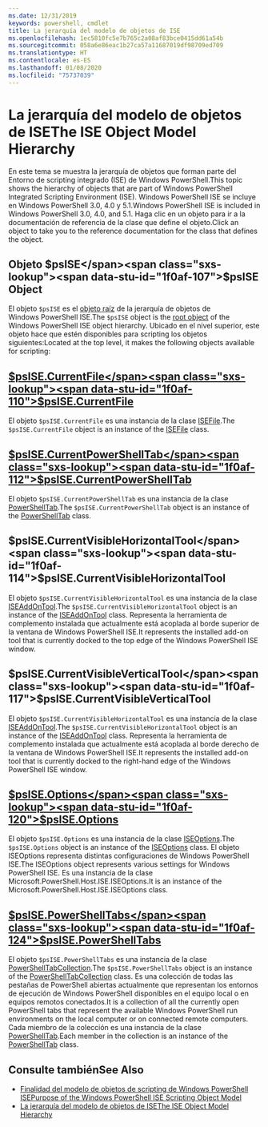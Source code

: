 ```yaml
---
ms.date: 12/31/2019
keywords: powershell, cmdlet
title: La jerarquía del modelo de objetos de ISE
ms.openlocfilehash: 1ec5810fc5e7b765c2a08af83bce0415dd61a54b
ms.sourcegitcommit: 058a6e86eac1b27ca57a11687019df98709ed709
ms.translationtype: HT
ms.contentlocale: es-ES
ms.lasthandoff: 01/08/2020
ms.locfileid: "75737039"
---
```

# <a name="the-ise-object-model-hierarchy"></a><span data-ttu-id="1f0af-103">La jerarquía del modelo de objetos de ISE</span><span class="sxs-lookup"><span data-stu-id="1f0af-103">The ISE Object Model Hierarchy</span></span>

<span data-ttu-id="1f0af-104">En este tema se muestra la jerarquía de objetos que forman parte del Entorno de scripting integrado (ISE) de Windows PowerShell.</span><span class="sxs-lookup"><span data-stu-id="1f0af-104">This topic shows the hierarchy of objects that are part of Windows PowerShell Integrated Scripting Environment (ISE).</span></span> <span data-ttu-id="1f0af-105">Windows PowerShell ISE se incluye en Windows PowerShell 3.0, 4.0 y 5.1.</span><span class="sxs-lookup"><span data-stu-id="1f0af-105">Windows PowerShell ISE is included in Windows PowerShell 3.0, 4.0, and 5.1.</span></span> <span data-ttu-id="1f0af-106">Haga clic en un objeto para ir a la documentación de referencia de la clase que define el objeto.</span><span class="sxs-lookup"><span data-stu-id="1f0af-106">Click an object to take you to the reference documentation for the class that defines the object.</span></span>

## <a name="psise-object"></a><span data-ttu-id="1f0af-107">Objeto $psISE</span><span class="sxs-lookup"><span data-stu-id="1f0af-107">$psISE Object</span></span>

<span data-ttu-id="1f0af-108">El objeto `$psISE` es el [objeto raíz](The-ObjectModelRoot-Object.md) de la jerarquía de objetos de Windows PowerShell ISE.</span><span class="sxs-lookup"><span data-stu-id="1f0af-108">The `$psISE` object is the [root object](The-ObjectModelRoot-Object.md) of the Windows PowerShell ISE object hierarchy.</span></span> <span data-ttu-id="1f0af-109">Ubicado en el nivel superior, este objeto hace que estén disponibles para scripting los objetos siguientes:</span><span class="sxs-lookup"><span data-stu-id="1f0af-109">Located at the top level, it makes the following objects available for scripting:</span></span>

## <a name="psisecurrentfilethe-isefile-objectmd"></a>[<span data-ttu-id="1f0af-110">$psISE.CurrentFile</span><span class="sxs-lookup"><span data-stu-id="1f0af-110">$psISE.CurrentFile</span></span>](The-ISEFile-Object.md)

<span data-ttu-id="1f0af-111">El objeto `$psISE.CurrentFile` es una instancia de la clase [ISEFile](The-ISEFile-Object.md).</span><span class="sxs-lookup"><span data-stu-id="1f0af-111">The `$psISE.CurrentFile` object is an instance of the [ISEFile](The-ISEFile-Object.md) class.</span></span>

## <a name="psisecurrentpowershelltabthe-powershelltab-objectmd"></a>[<span data-ttu-id="1f0af-112">$psISE.CurrentPowerShellTab</span><span class="sxs-lookup"><span data-stu-id="1f0af-112">$psISE.CurrentPowerShellTab</span></span>](The-PowerShellTab-Object.md)

<span data-ttu-id="1f0af-113">El objeto `$psISE.CurrentPowerShellTab` es una instancia de la clase [PowerShellTab](The-PowerShellTab-Object.md).</span><span class="sxs-lookup"><span data-stu-id="1f0af-113">The `$psISE.CurrentPowerShellTab` object is an instance of the [PowerShellTab](The-PowerShellTab-Object.md) class.</span></span>

## <a name="psisecurrentvisiblehorizontaltool"></a><span data-ttu-id="1f0af-114">$psISE.CurrentVisibleHorizontalTool</span><span class="sxs-lookup"><span data-stu-id="1f0af-114">$psISE.CurrentVisibleHorizontalTool</span></span>

<span data-ttu-id="1f0af-115">El objeto `$psISE.CurrentVisibleHorizontalTool` es una instancia de la clase [ISEAddOnTool](The-ISEAddOnTool-Object.md).</span><span class="sxs-lookup"><span data-stu-id="1f0af-115">The `$psISE.CurrentVisibleHorizontalTool` object is an instance of the [ISEAddOnTool](The-ISEAddOnTool-Object.md) class.</span></span> <span data-ttu-id="1f0af-116">Representa la herramienta de complemento instalada que actualmente está acoplada al borde superior de la ventana de Windows PowerShell ISE.</span><span class="sxs-lookup"><span data-stu-id="1f0af-116">It represents the installed add-on tool that is currently docked to the top edge of the Windows PowerShell ISE window.</span></span>

## <a name="psisecurrentvisibleverticaltool"></a><span data-ttu-id="1f0af-117">$psISE.CurrentVisibleVerticalTool</span><span class="sxs-lookup"><span data-stu-id="1f0af-117">$psISE.CurrentVisibleVerticalTool</span></span>

<span data-ttu-id="1f0af-118">El objeto `$psISE.CurrentVisibleHorizontalTool` es una instancia de la clase [ISEAddOnTool](The-ISEAddOnTool-Object.md).</span><span class="sxs-lookup"><span data-stu-id="1f0af-118">The `$psISE.CurrentVisibleHorizontalTool` object is an instance of the [ISEAddOnTool](The-ISEAddOnTool-Object.md) class.</span></span> <span data-ttu-id="1f0af-119">Representa la herramienta de complemento instalada que actualmente está acoplada al borde derecho de la ventana de Windows PowerShell ISE.</span><span class="sxs-lookup"><span data-stu-id="1f0af-119">It represents the installed add-on tool that is currently docked to the right-hand edge of the Windows PowerShell ISE window.</span></span>

## <a name="psiseoptionsthe-iseoptions-objectmd"></a>[<span data-ttu-id="1f0af-120">$psISE.Options</span><span class="sxs-lookup"><span data-stu-id="1f0af-120">$psISE.Options</span></span>](The-ISEOptions-Object.md)

<span data-ttu-id="1f0af-121">El objeto `$psISE.Options` es una instancia de la clase [ISEOptions](The-ISEOptions-Object.md).</span><span class="sxs-lookup"><span data-stu-id="1f0af-121">The `$psISE.Options` object is an instance of the [ISEOptions](The-ISEOptions-Object.md) class.</span></span> <span data-ttu-id="1f0af-122">El objeto ISEOptions representa distintas configuraciones de Windows PowerShell ISE.</span><span class="sxs-lookup"><span data-stu-id="1f0af-122">The ISEOptions object represents various settings for Windows PowerShell ISE.</span></span> <span data-ttu-id="1f0af-123">Es una instancia de la clase Microsoft.PowerShell.Host.ISE.ISEOptions.</span><span class="sxs-lookup"><span data-stu-id="1f0af-123">It is an instance of the Microsoft.PowerShell.Host.ISE.ISEOptions class.</span></span>

## <a name="psisepowershelltabsthe-powershelltabcollection-objectmd"></a>[<span data-ttu-id="1f0af-124">$psISE.PowerShellTabs</span><span class="sxs-lookup"><span data-stu-id="1f0af-124">$psISE.PowerShellTabs</span></span>](The-PowerShellTabCollection-Object.md)

<span data-ttu-id="1f0af-125">El objeto `$psISE.PowerShellTabs` es una instancia de la clase [PowerShellTabCollection](The-PowerShellTabCollection-Object.md).</span><span class="sxs-lookup"><span data-stu-id="1f0af-125">The `$psISE.PowerShellTabs` object is an instance of the [PowerShellTabCollection](The-PowerShellTabCollection-Object.md) class.</span></span> <span data-ttu-id="1f0af-126">Es una colección de todas las pestañas de PowerShell abiertas actualmente que representan los entornos de ejecución de Windows PowerShell disponibles en el equipo local o en equipos remotos conectados.</span><span class="sxs-lookup"><span data-stu-id="1f0af-126">It is a collection of all the currently open PowerShell tabs that represent the available Windows PowerShell run environments on the local computer or on connected remote computers.</span></span> <span data-ttu-id="1f0af-127">Cada miembro de la colección es una instancia de la clase [PowerShellTab](The-PowerShellTab-Object.md).</span><span class="sxs-lookup"><span data-stu-id="1f0af-127">Each member in the collection is an instance of the [PowerShellTab](The-PowerShellTab-Object.md) class.</span></span>

## <a name="see-also"></a><span data-ttu-id="1f0af-128">Consulte también</span><span class="sxs-lookup"><span data-stu-id="1f0af-128">See Also</span></span>

- [<span data-ttu-id="1f0af-129">Finalidad del modelo de objetos de scripting de Windows PowerShell ISE</span><span class="sxs-lookup"><span data-stu-id="1f0af-129">Purpose of the Windows PowerShell ISE Scripting Object Model</span></span>](Purpose-of-the-Windows-PowerShell-ISE-Scripting-Object-Model.md)
- [<span data-ttu-id="1f0af-130">La jerarquía del modelo de objetos de ISE</span><span class="sxs-lookup"><span data-stu-id="1f0af-130">The ISE Object Model Hierarchy</span></span>](The-ISE-Object-Model-Hierarchy.md)
